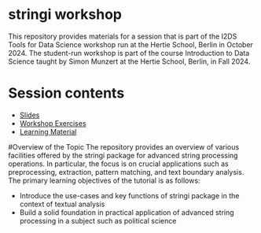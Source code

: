 # stringi workshop
This repository provides materials for a session that is part of the I2DS Tools for Data Science workshop run at the Hertie School, Berlin in October 2024. The student-run workshop is part of the course Introduction to Data Science taught by Simon Munzert at the Hertie School, Berlin, in Fall 2024.

# Session contents

- [Slides](https://github.com/intro-to-data-science-24-workshop/04-stringi-Anderer-Jha-Shaikh/blob/main/presentation_script.html)
- [Workshop Exercises]()
- [Learning Material]()

#Overview of the Topic
The repository provides an overview of various facilities offered by the stringi package for advanced string processing operations. In particular, the focus is on crucial applications such as preprocessing, extraction, pattern matching, and text boundary analysis. The primary learning objectives of the tutorial is as follows:

- Introduce the use-cases and key functions of stringi package in the context of textual analysis
- Build a solid foundation in practical application of advanced string processing in a subject such as political science  


